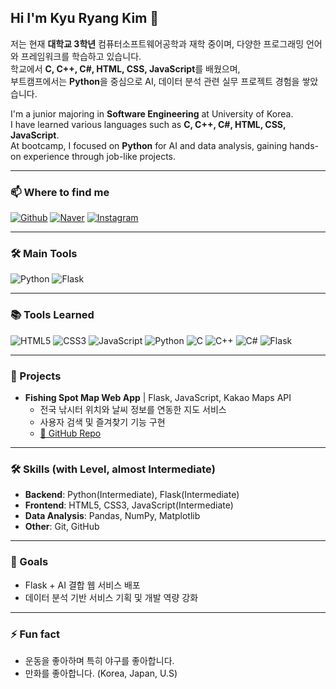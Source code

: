 ## Hi I'm Kyu Ryang Kim 👋

저는 현재 **대학교 3학년** 컴퓨터소프트웨어공학과 재학 중이며, 다양한 프로그래밍 언어와 프레임워크를 학습하고 있습니다.  
학교에서 **C, C++, C#, HTML, CSS, JavaScript**를 배웠으며,  
부트캠프에서는 **Python**을 중심으로 AI, 데이터 분석 관련 실무 프로젝트 경험을 쌓았습니다.

I'm a junior majoring in **Software Engineering** at University of Korea.  
I have learned various languages such as **C, C++, C#, HTML, CSS, JavaScript**.  
At bootcamp, I focused on **Python** for AI and data analysis, gaining hands-on experience through job-like projects.

---

### 📫 Where to find me
[![Github](https://img.shields.io/badge/GitHub-181717?style=for-the-badge&logo=github&logoColor=ffffff)](https://github.com/KimGyuR)
[![Naver](https://img.shields.io/badge/Naver-03C75A?style=for-the-badge&logo=naver&logoColor=ffffff)](https://blog.naver.com/kyuve_)
[![Instagram](https://img.shields.io/badge/Instagram-E4405F?style=for-the-badge&logo=instagram&logoColor=ffffff)](https://www.instagram.com/kkryang_0504/profilecard/?igsh=MW90Ym84eWwzdmZnZw==)

---

### 🛠 Main Tools
![Python](https://img.shields.io/badge/Python-3776AB?style=for-the-badge&logo=python&logoColor=ffffff)
![Flask](https://img.shields.io/badge/Flask-000000?style=for-the-badge&logo=flask&logoColor=ffffff)

---

### 📚 Tools Learned
![HTML5](https://img.shields.io/badge/HTML5-E34F26?style=for-the-badge&logo=html5&logoColor=ffffff)
![CSS3](https://img.shields.io/badge/CSS3-1572B6?style=for-the-badge&logo=css3&logoColor=ffffff)
![JavaScript](https://img.shields.io/badge/JavaScript-F7DF1E?style=for-the-badge&logo=javascript&logoColor=000000)
![Python](https://img.shields.io/badge/Python-3776AB?style=for-the-badge&logo=python&logoColor=ffffff)
![C](https://img.shields.io/badge/C-A8B9CC?style=for-the-badge&logo=c&logoColor=000000)
![C++](https://img.shields.io/badge/C++-00599C?style=for-the-badge&logo=cplusplus&logoColor=ffffff)
![C#](https://img.shields.io/badge/C%23-239120?style=for-the-badge&logo=csharp&logoColor=ffffff)
![Flask](https://img.shields.io/badge/Flask-000000?style=for-the-badge&logo=flask&logoColor=ffffff)

---

### 🚀 Projects
- **Fishing Spot Map Web App** | Flask, JavaScript, Kakao Maps API  
  - 전국 낚시터 위치와 날씨 정보를 연동한 지도 서비스  
  - 사용자 검색 및 즐겨찾기 기능 구현  
  - [🔗 GitHub Repo](https://github.com/your-repo)

---

<!--### 💼 Experience


---

### 🏅 Certifications


---
-->

### 🛠 Skills (with Level, almost Intermediate)
- **Backend**: Python(Intermediate), Flask(Intermediate)
- **Frontend**: HTML5, CSS3, JavaScript(Intermediate)
- **Data Analysis**: Pandas, NumPy, Matplotlib
- **Other**: Git, GitHub

---

### 🎯 Goals
- Flask + AI 결합 웹 서비스 배포
- 데이터 분석 기반 서비스 기획 및 개발 역량 강화

---

### ⚡ Fun fact
- 운동을 좋아하며 특히 야구를 좋아합니다.  
- 만화를 좋아합니다. (Korea, Japan, U.S)
